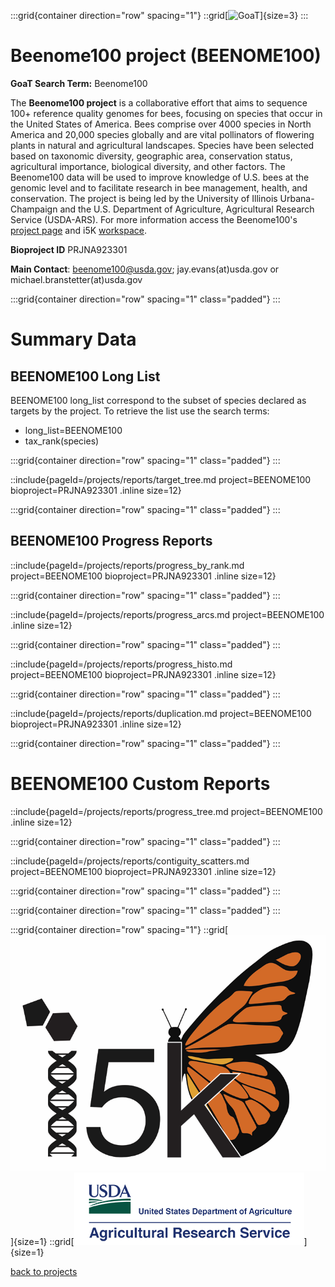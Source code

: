 :::grid{container direction="row" spacing="1"}
::grid[![GoaT](/static/images/beenome.png)]{size=3}
:::

# Beenome100 project (BEENOME100)

**GoaT Search Term:** Beenome100

The **Beenome100 project** is a collaborative effort that aims to sequence 100+ reference quality genomes for bees, focusing on species that occur in the United States of America. Bees comprise over 4000 species in North America and 20,000 species globally and are vital pollinators of flowering plants in natural and agricultural landscapes. Species have been selected based on taxonomic diversity, geographic area, conservation status, agricultural importance, biological diversity, and other factors. The Beenome100 data will be used to improve knowledge of U.S. bees at the genomic level and to facilitate research in bee management, health, and conservation. The project is being led by the University of Illinois Urbana-Champaign and the U.S. Department of Agriculture, Agricultural Research Service (USDA-ARS).
For more information access the Beenome100's [project page](https://www.beenome100.org) and i5K [workspace](https://i5k.nal.usda.gov/).

**Bioproject ID** PRJNA923301

**Main Contact**: beenome100@usda.gov; jay.evans(at)usda.gov or michael.branstetter(at)usda.gov

:::grid{container direction="row" spacing="1" class="padded"}
:::

# Summary Data

## BEENOME100 Long List

BEENOME100 long_list correspond to the subset of species declared as targets by the project. To retrieve the list use the search terms:

- long_list=BEENOME100
- tax_rank(species)

:::grid{container direction="row" spacing="1" class="padded"}
:::

::include{pageId=/projects/reports/target_tree.md project=BEENOME100 bioproject=PRJNA923301 .inline size=12}

:::grid{container direction="row" spacing="1" class="padded"}
:::

## BEENOME100 Progress Reports

::include{pageId=/projects/reports/progress_by_rank.md project=BEENOME100 bioproject=PRJNA923301 .inline size=12}

:::grid{container direction="row" spacing="1" class="padded"}
:::

::include{pageId=/projects/reports/progress_arcs.md project=BEENOME100 .inline size=12}

:::grid{container direction="row" spacing="1" class="padded"}
:::

::include{pageId=/projects/reports/progress_histo.md project=BEENOME100 bioproject=PRJNA923301 .inline size=12}

:::grid{container direction="row" spacing="1" class="padded"}
:::

::include{pageId=/projects/reports/duplication.md project=BEENOME100 bioproject=PRJNA923301 .inline size=12}

:::grid{container direction="row" spacing="1" class="padded"}
:::

# BEENOME100 Custom Reports

::include{pageId=/projects/reports/progress_tree.md project=BEENOME100 .inline size=12}

:::grid{container direction="row" spacing="1" class="padded"}
:::

::include{pageId=/projects/reports/contiguity_scatters.md project=BEENOME100 bioproject=PRJNA923301 .inline size=12}

:::grid{container direction="row" spacing="1" class="padded"}
:::

:::grid{container direction="row" spacing="1" class="padded"}
:::

:::grid{container direction="row" spacing="1"}
::grid[![GoaT](/static/images/i5k.png)]{size=1}
::grid[![GoaT](/static/images/USDA.png)]{size=1}

[back to projects](/projects)
